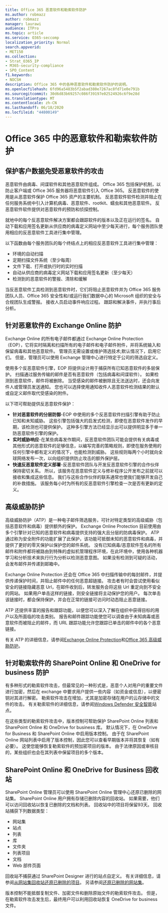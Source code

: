 ```yaml
---
title: Office 365 恶意软件和勒索软件防护
ms.author: robmazz
author: robmazz
manager: laurawi
audience: ITPro
ms.topic: article
ms.service: O365-seccomp
localization_priority: Normal
search.appverid:
- MET150
ms.collection:
- Strat_O365_IP
- M365-security-compliance
- SPO_Content
f1.keywords:
- NOCSH
description: Office 365 中的各种恶意软件和勒索软件防护的说明。
ms.openlocfilehash: 6fd96a5483b5f2abad380e7267ac8fd71e0e791b
ms.sourcegitcommit: 30d6d83b69257c086f39197e02524926c6f9e28d
ms.translationtype: MT
ms.contentlocale: zh-CN
ms.lasthandoff: 06/18/2020
ms.locfileid: "44800149"
---
```

# <a name="malware-and-ransomware-protection-in-office-365"></a>Office 365 中的恶意软件和勒索软件防护

## <a name="protecting-customer-data-from-malware"></a>保护客户数据免受恶意软件的攻击

恶意软件由病毒、间谍软件和其他恶意软件组成。 Office 365 包括保护机制，以防止客户端或 Office 365 服务器将恶意软件引入 Office 365。 反恶意软件的使用是从恶意软件保护 Office 365 资产的主要机制。 反恶意软件软件检测并阻止在任何服务系统中引入计算机病毒、恶意软件、rootkit、蠕虫和其他恶意软件。 反恶意软件软件提供对恶意软件的预防和侦探控制。

就地中的每个反恶意软件解决方案都会跟踪软件的版本以及正在运行的签名。 自动下载和应用签名更新从供应商的病毒定义网站中至少每天进行，每个服务团队使用相应的反恶意软件工具进行集中管理。

以下函数由每个服务团队的每个终结点上的相应反恶意软件工具进行集中管理：

- 环境的自动扫描
- 定期扫描文件系统（至少每周） 
- 文件下载、打开或执行时的实时扫描 
- 自动从供应商的病毒定义网站下载和应用签名更新（至少每天）
- 检测到的恶意软件的警报、清除和缓解

当反恶意软件工具检测到恶意软件时，它们将阻止恶意软件并为 Office 365 服务团队人员、Office 365 安全性和/或运行我们数据中心的 Microsoft 组织的安全与合规团队生成警报。 接收人员启动事件响应过程。 跟踪和解决事件，并执行事后分析。 

## <a name="exchange-online-protection-against-malware"></a>针对恶意软件的 Exchange Online 防护

Exchange Online 的所有电子邮件都通过 Exchange Online Protection （EOP），它将实时隔离和扫描所有的电子邮件和电子邮件附件，并将系统输入和保留病毒和其他恶意软件。 管理员无需设置或维护筛选技术;默认情况下，启用它们。 但是，管理员可以使用 Exchange 管理中心进行特定于公司的筛选自定义。

使用多个反恶意软件引擎，EOP 将提供设计用于捕获所有已知恶意软件的多层保护。 扫描通过服务传输的邮件是否有恶意软件（包括病毒和间谍软件）。 如果检测到恶意软件，邮件将被删除。 当受感染的邮件被删除且无法送达时，还会向发件人或管理员发送通知。 您也可以选择使用通知收件人恶意软件检测结果的默认或自定义邮件取代受感染的附件。

以下项可帮助提供反恶意软件保护：

- **针对恶意软件的分层防御**-EOP 中使用的多个反恶意软件扫描引擎有助于防止已知和未知威胁。 这些引擎包括强大的启发式检测，即使在恶意软件发作的早期，该检测也可提供保护。 这种多引擎方法已经显示出可以提供明显多于单一防恶意软件引擎的保护。
- **实时威胁响应**-在某些病毒发作期间，反恶意软件团队可能会提供有关病毒或其他形式的恶意软件的足够信息，以编写完善的策略规则，即使在服务使用的任何引擎中都有定义的情况下，也能检测到威胁。 这些规则每两个小时就向全球网络发布一次，以向组织提供防止攻击的额外保护层。
- **快速反恶意软件定义部署**-反恶意软件团队与开发反恶意软件引擎的合作伙伴保持密切关系。 所以，该服务在恶意软件定义与修补程序公开发布之前就可以接收和集成这些信息。 我们与这些合作伙伴的联系通常也使我们能够开发自己的补救措施。 该服务每小时为所有的反恶意软件引擎检查一次是否有更新的定义。

## <a name="advanced-threat-protection"></a>高级威胁防护

高级威胁防护（ATP）是一种电子邮件筛选服务，可针对特定类型的高级威胁（包括恶意软件和病毒）提供额外的保护。 Exchange Online Protection 目前使用由多个引擎针对已知的恶意软件和病毒提供支持的强大且分层的防病毒保护。 ATP 通过称为安全附件的功能扩展了此保护，该功能可抵御未知的恶意软件和病毒，并提供了更好的零天保护以保护您的邮件系统。 没有已知病毒/恶意软件签名的所有邮件和附件都将被路由到特殊的虚拟机管理程序环境，在此环境中，使用各种机器学习和分析技术来执行行为分析以检测恶意意图。 如果没有检测到可疑的活动，会发布邮件并传递到邮箱中。

Exchange Online Protection 还会在 Office 365 中扫描传输中的每封邮件，并提供传递保护时间，并阻止邮件中的任何恶意超链接。 攻击者有时会尝试使用看似安全的链接隐藏恶意 Url，在邮件收到后，转发服务会将这些 Url 重定向到不安全的网站。 如果用户单击这样的链接，则安全链接将主动保护您的用户。 每次单击该链接时，都会保持保护，并会在正常的链接可访问时动态阻止恶意链接。

ATP 还提供丰富的报告和跟踪功能，以便您可以深入了解在组织中获得目标的用户以及所面临的攻击类别。 报告和邮件跟踪功能使您可以调查由于未知病毒或恶意软件而被阻止的邮件，而 URL 跟踪功能允许您跟踪已单击的邮件中的各个恶意链接。 

有关 ATP 的详细信息，请参阅[Exchange Online Protection](https://docs.microsoft.com/Office365/SecurityCompliance/eop/exchange-online-protection-overview)和[Office 365 高级威胁防护](https://docs.microsoft.com/microsoft-365/security/office-365-security/office-365-atp)。

## <a name="sharepoint-online-and-onedrive-for-business-protection-against-ransomware"></a>针对勒索软件的 SharePoint Online 和 OneDrive for business 防护

有多种形式的勒索软件攻击，但最常见的一种形式是，恶意个人对用户的重要文件进行加密，然后在 exchange 中要求用户提供一些内容（如资金或信息），以便密钥对其进行解密。 勒索软件攻击在增加，尤其是加密存储在用户的云存储中的文件的攻击。 有关勒索软件的详细信息，请参阅[Windows Defender 安全智能](https://www.microsoft.com/wdsi)站点。

在这些类型的勒索软件攻击中，版本控制可帮助保护 SharePoint Online 列表和 SharePoint Online 和 OneDrive for business 库。 默认情况下，在 OneDrive for Business 和 SharePoint Online 中启用版本控制。 由于在 SharePoint Online 网站列表中启用了版本控制，因此您可以查看早期版本并将其恢复（如有必要）。 这使您能够恢复勒索软件的预加密项目的版本。 由于法律原因或审核目的，某些组织也会在其列表中保留项目的多个版本。

## <a name="sharepoint-online-and-onedrive-for-business-recycle-bins"></a>SharePoint Online 和 OneDrive for Business 回收站

SharePoint Online 管理员可以使用 SharePoint Online 管理中心还原已删除的网站集。 SharePoint Online 用户拥有存储已删除内容的回收站。 如果需要，他们可以访问回收站以恢复已删除的文档和列表。 回收站中的项目将保留93天。 回收站捕获下列数据类型：

- 网站集
- 站点
- 列表
- 库
- 文件夹
- 列表项目
- 文档
- Web 部件页面

回收站不捕获通过 SharePoint Designer 进行的站点自定义。 有关详细信息，请参阅[从网站集回收站还原已删除的项目](https://support.microsoft.com/office/restore-deleted-items-from-the-site-collection-recycle-bin-5fa924ee-16d7-487b-9a0a-021b9062d14b)。 另请参阅[还原已删除的网站集](https://docs.microsoft.com/sharepoint/restore-deleted-site-collection)。

版本控制不能抵御复制文件、加密文件和删除原始文件的勒索软件攻击。 但是，在勒索软件攻击发生后，最终用户可以利用回收站恢复 OneDrive for business 文件。

